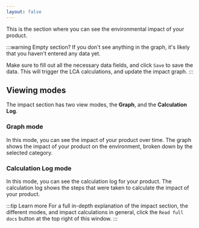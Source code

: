 ```yaml
---
layout: false
---
```


<script setup>
import { useData } from 'vitepress'
import MinidocStyles from '../MinidocStyles.vue'
const { site, frontmatter } = useData()
document.body.classList.add('vp-doc')
</script>

<MinidocStyles />

This is the section where you can see the environmental impact of your product.

:::warning Empty section?
If you don't see anything in the graph, it's likely that you haven't entered any data yet.

Make sure to fill out all the necessary data fields, and click `Save` to save the data. This will trigger the LCA calculations, and update the impact graph.
:::

## Viewing modes
The impact section has two view modes, the **Graph**, and the **Calculation Log**.

### Graph mode

In this mode, you can see the impact of your product over time. The graph shows the impact of your product on the environment, broken down by the selected category.

### Calculation Log mode

In this mode, you can see the calculation log for your product. The calculation log shows the steps that were taken to calculate the impact of your product.

:::tip Learn more
For a full in-depth explanation of the impact section, the different modes, and impact calculations in general,  click the `Read full docs` button at the top right of this window.
:::